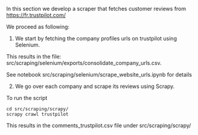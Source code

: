 In this section we develop a scraper that fetches customer reviews from https://fr.trustpilot.com/

We proceed as following:

1. We start by fetching the company profiles urls on trustpilot using Selenium. 

This results in the file: src/scraping/selenium/exports/consolidate_company_urls.csv. 

See notebook src/scraping/selenium/scrape_website_urls.ipynb for details

2. We go over each company and scrape its reviews using Scrapy.

To run the script 

```shell
cd src/scraping/scrapy/
scrapy crawl trustpilot
```

This results in the comments_trustpilot.csv file under src/scraping/scrapy/
